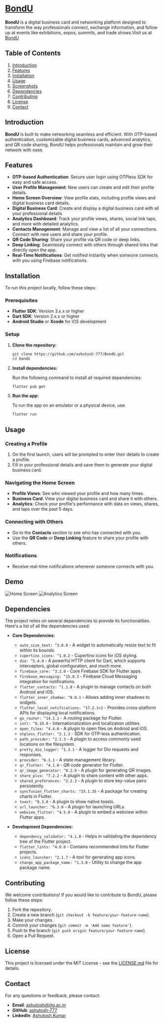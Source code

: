 # [BondU](www.app.bondu.in)

**BondU** is a digital business card and networking platform designed to transform the way professionals connect, exchange information, and follow up at events like exhibitions, expos, summits, and trade shows.Visit us at [BondU](www.app.bondu.in)

## Table of Contents

1. [Introduction](#introduction)
2. [Features](#features)
3. [Installation](#installation)
4. [Usage](#usage)
5. [Screenshots](#screenshots)
6. [Dependencies](#dependencies)
7. [Contributing](#contributing)
8. [License](#license)
9. [Contact](#contact)

## Introduction

**BondU** is built to make networking seamless and efficient. With OTP-based authentication, customizable digital business cards, advanced analytics, and QR code sharing, BondU helps professionals maintain and grow their network with ease.

## Features

- **OTP-based Authentication**: Secure user login using OTPless SDK for easy and safe access.
- **User Profile Management**: New users can create and edit their profile details.
- **Home Screen Overview**: View profile stats, including profile views and digital business card details.
- **Digital Business Card**: Create and display a digital business card with all your professional details.
- **Analytics Dashboard**: Track your profile views, shares, social link taps, and more with detailed analytics.
- **Contacts Management**: Manage and view a list of all your connections. Connect with new users and share your profile.
- **QR Code Sharing**: Share your profile via QR code or deep links.
- **Deep Linking**: Seamlessly connect with others through shared links that directly open the app.
- **Real-Time Notifications**: Get notified instantly when someone connects with you using Firebase notifications.

## Installation

To run this project locally, follow these steps:

### Prerequisites

- **Flutter SDK**: Version 3.x.x or higher
- **Dart SDK**: Version 2.x.x or higher
- **Android Studio** or **Xcode** for iOS development

### Setup

1. **Clone the repository:**

   ```bash
   git clone https://github.com/ashutosh-777/BondU.git
   cd bondU
   ```

2. **Install dependencies:**

   Run the following command to install all required dependencies:

   ```bash
   flutter pub get
   ```

3. **Run the app:**

   To run the app on an emulator or a physical device, use:

   ```bash
   flutter run
   ```

## Usage

### Creating a Profile

1. On the first launch, users will be prompted to enter their details to create a profile.
2. Fill in your professional details and save them to generate your digital business card.

### Navigating the Home Screen

- **Profile Views**: See who viewed your profile and how many times.
- **Business Card**: View your digital business card and share it with others.
- **Analytics**: Check your profile's performance with data on views, shares, and taps over the past 5 days.

### Connecting with Others

- Go to the **Contacts** section to see who has connected with you.
- Use the **QR Code** or **Deep Linking** feature to share your profile with others.

### Notifications

- Receive real-time notifications whenever someone connects with you.

## Demo


![Home Screen](https://example.com/screenshot1.png)
![Analytics Screen](https://example.com/screenshot2.png)

## Dependencies

The project relies on several dependencies to provide its functionalities. Here's a list of all the dependencies used:

- **Core Dependencies:**
  - `auto_size_text: ^3.0.0` - A widget to automatically resize text to fit within its bounds.
  - `cupertino_icons: ^1.0.2` - Cupertino icons for iOS styling.
  - `dio: ^5.4.0` - A powerful HTTP client for Dart, which supports interceptors, global configuration, and much more.
  - `firebase_core: ^3.2.0` - Core Firebase SDK for Flutter apps.
  - `firebase_messaging: ^15.0.3` - Firebase Cloud Messaging integration for notifications.
  - `flutter_contacts: ^1.1.8` - A plugin to manage contacts on both Android and iOS.
  - `flutter_inner_shadow: ^0.0.1` - Allows adding inner shadows to widgets.
  - `flutter_local_notifications: ^17.2.1+2` - Provides cross-platform APIs for displaying local notifications.
  - `go_router: ^14.2.1` - A routing package for Flutter.
  - `intl: ^0.19.0` - Internationalization and localization utilities.
  - `open_filex: ^4.4.0` - A plugin to open files on Android and iOS.
  - `otpless_flutter: ^2.1.3` - SDK for OTP-less authentication.
  - `path_provider: ^2.1.3` - A plugin to access commonly used locations on the filesystem.
  - `pretty_dio_logger: ^1.3.1` - A logger for Dio requests and responses.
  - `provider: ^6.1.1` - A state management library.
  - `qr_flutter: ^4.1.0` - QR code generator for Flutter.
  - `qr_image_generator: ^0.2.9` - A plugin for generating QR images.
  - `share_plus: ^7.2.2` - A plugin to share content with other apps.
  - `shared_preferences: ^2.2.3` - A plugin to store key-value pairs persistently.
  - `syncfusion_flutter_charts: ^25.1.35` - A package for creating charts in Flutter.
  - `toast: ^0.3.0` - A plugin to show native toasts.
  - `url_launcher: ^6.3.0` - A plugin for launching URLs.
  - `webview_flutter: ^4.5.0` - A plugin to embed a webview within Flutter apps.

- **Development Dependencies:**
  - `dependency_validator: ^4.1.0` - Helps in validating the dependency tree of the Flutter project.
  - `flutter_lints: ^4.0.0` - Contains recommended lints for Flutter projects.
  - `icons_launcher: ^2.1.7` - A tool for generating app icons.
  - `change_app_package_name: ^1.3.0` - Utility to change the app package name.

## Contributing

We welcome contributions! If you would like to contribute to BondU, please follow these steps:

1. Fork the repository.
2. Create a new branch (`git checkout -b feature/your-feature-name`).
3. Make your changes.
4. Commit your changes (`git commit -m 'Add some feature'`).
5. Push to the branch (`git push origin feature/your-feature-name`).
6. Open a Pull Request.

## License

This project is licensed under the MIT License - see the [LICENSE.md](LICENSE.md) file for details.

## Contact

For any questions or feedback, please contact:

- **Email**: [ashutosh@iitg.ac.in](mailto:ashutosh@iitg.ac.in)
- **GitHub**: [ashutosh-777](https://github.com/ashutosh-777)
- **LinkedIn**: [Ashutosh Kumar](https://www.linkedin.com/in/ashutosh-kumar-936383230/)
